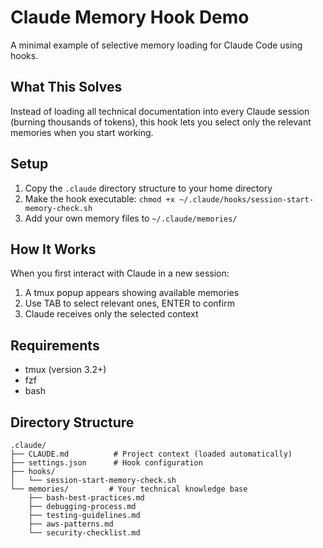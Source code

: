 # Claude Memory Hook Demo

A minimal example of selective memory loading for Claude Code using hooks.

## What This Solves

Instead of loading all technical documentation into every Claude session (burning thousands of tokens), this hook lets you select only the relevant memories when you start working.

## Setup

1. Copy the `.claude` directory structure to your home directory
2. Make the hook executable: `chmod +x ~/.claude/hooks/session-start-memory-check.sh`
3. Add your own memory files to `~/.claude/memories/`

## How It Works

When you first interact with Claude in a new session:
1. A tmux popup appears showing available memories
2. Use TAB to select relevant ones, ENTER to confirm
3. Claude receives only the selected context

## Requirements

- tmux (version 3.2+)
- fzf
- bash

## Directory Structure

```
.claude/
├── CLAUDE.md          # Project context (loaded automatically)
├── settings.json      # Hook configuration
├── hooks/
│   └── session-start-memory-check.sh
└── memories/         # Your technical knowledge base
    ├── bash-best-practices.md
    ├── debugging-process.md
    ├── testing-guidelines.md
    ├── aws-patterns.md
    └── security-checklist.md
```